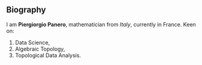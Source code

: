 ## Biography

I am **Piergiorgio Panero**, mathematician from *Italy*, currently in France. 
Keen on:
1. Data Science, 
2. Algebraic Topology, 
3. Topological Data Analysis.
